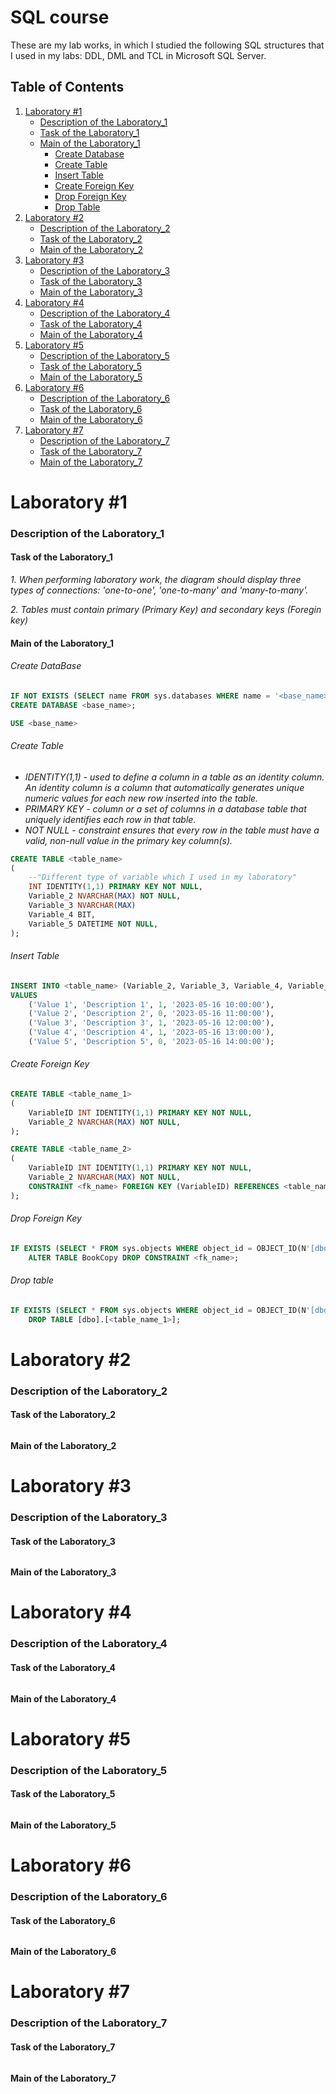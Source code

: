 # SQL course
These are my lab works, in which I studied the following SQL structures that I used in my labs: DDL, DML and TCL in Microsoft SQL Server.

## Table of Contents

1. [Laboratory #1](#Laboratory-1)
   - [Description of the Laboratory_1](#Description-of-the-laboratory-1)
   - [Task of the Laboratory_1](#Task-of-the-laboratory-1)
   - [Main of the Laboratory_1](#Main-of-the-laboratory-1)
     - [Create Database](#Create-Database-1)
     - [Create Table](#Create-Table-1)
     - [Insert Table](#Insert-Table-1)
     - [Create Foreign Key](#Create-Foreign-Key-1)
     - [Drop Foreign Key](#Drop-Foreign-Key-1)
     - [Drop Table](#Drop-Table-1)
2. [Laboratory #2](#Laboratory-2)
   - [Description of the Laboratory_2](#Description-of-the-laboratory-2)
   - [Task of the Laboratory_2](#Task-of-the-laboratory-2)
   - [Main of the Laboratory_2](#Main-of-the-laboratory-2)
3. [Laboratory #3](#Laboratory-3)
   - [Description of the Laboratory_3](#Description-of-the-laboratory-3)
   - [Task of the Laboratory_3](#Task-of-the-laboratory-3)
   - [Main of the Laboratory_3](#Main-of-the-laboratory-3)
4. [Laboratory #4](#Laboratory-4)
   - [Description of the Laboratory_4](#Description-of-the-laboratory-4)
   - [Task of the Laboratory_4](#Task-of-the-laboratory-4)
   - [Main of the Laboratory_4](#Main-of-the-laboratory-4)
5. [Laboratory #5](#Laboratory-5)
   - [Description of the Laboratory_5](#Description-of-the-laboratory-5)
   - [Task of the Laboratory_5](#Task-of-the-laboratory-5)
   - [Main of the Laboratory_5](#Main-of-the-laboratory-5)
6. [Laboratory #6](#Laboratory-6)
   - [Description of the Laboratory_6](#Description-of-the-laboratory-6)
   - [Task of the Laboratory_6](#Task-of-the-laboratory-6)
   - [Main of the Laboratory_6](#Main-of-the-laboratory-6)
7. [Laboratory #7](#Laboratory-7)
   - [Description of the Laboratory_7](#Description-of-the-laboratory-7)
   - [Task of the Laboratory_7](#Task-of-the-laboratory-7)
   - [Main of the Laboratory_7](#Main-of-the-laboratory-7)

# Laboratory #1

### Description of the Laboratory_1

#### **Task of the Laboratory_1**

*1. When performing laboratory work, the diagram should display three types of connections: 'one-to-one', 'one-to-many' and 'many-to-many'.*

*2. Tables must contain primary (Primary Key) and secondary keys (Foregin key)*

#### **Main of the Laboratory_1**

###### Create DataBase
```sql
IF NOT EXISTS (SELECT name FROM sys.databases WHERE name = '<base_name>')
CREATE DATABASE <base_name>;

USE <base_name>
```
###### Create Table
- *IDENTITY(1,1) - used to define a column in a table as an identity column. An identity column is a column that automatically generates unique numeric values for each new row inserted into the table.*
- *PRIMARY KEY - column or a set of columns in a database table that uniquely identifies each row in that table.*
- *NOT NULL - constraint ensures that every row in the table must have a valid, non-null value in the primary key column(s).*
```sql
CREATE TABLE <table_name>
(
	--"Different type of variable which I used in my laboratory"
	INT IDENTITY(1,1) PRIMARY KEY NOT NULL,
	Variable_2 NVARCHAR(MAX) NOT NULL,
	Variable_3 NVARCHAR(MAX)
	Variable_4 BIT,
	Variable_5 DATETIME NOT NULL,
);
```

###### Insert Table
```sql
INSERT INTO <table_name> (Variable_2, Variable_3, Variable_4, Variable_5)
VALUES
	('Value 1', 'Description 1', 1, '2023-05-16 10:00:00'),
	('Value 2', 'Description 2', 0, '2023-05-16 11:00:00'),
	('Value 3', 'Description 3', 1, '2023-05-16 12:00:00'),
 	('Value 4', 'Description 4', 1, '2023-05-16 13:00:00'),
 	('Value 5', 'Description 5', 0, '2023-05-16 14:00:00');
```

###### Create Foreign Key
```sql
CREATE TABLE <table_name_1>
(
	VariableID INT IDENTITY(1,1) PRIMARY KEY NOT NULL,
	Variable_2 NVARCHAR(MAX) NOT NULL,
);

CREATE TABLE <table_name_2>
(
	VariableID INT IDENTITY(1,1) PRIMARY KEY NOT NULL,
	Variable_2 NVARCHAR(MAX) NOT NULL,
	CONSTRAINT <fk_name> FOREIGN KEY (VariableID) REFERENCES <table_name_1>(VariableID)
);
```

###### Drop Foreign Key
```sql
IF EXISTS (SELECT * FROM sys.objects WHERE object_id = OBJECT_ID(N'[dbo].[<fk_name>]') AND type = 'F')
	ALTER TABLE BookCopy DROP CONSTRAINT <fk_name>;
```

###### Drop table
```sql
IF EXISTS (SELECT * FROM sys.objects WHERE object_id = OBJECT_ID(N'[dbo].[<table_name_1>]') AND type in (N'U'))
	DROP TABLE [dbo].[<table_name_1>];
```
# Laboratory #2
### Description of the Laboratory_2
#### **Task of the Laboratory_2**
######
#### **Main of the Laboratory_2**
###### 
# Laboratory #3
### Description of the Laboratory_3
#### **Task of the Laboratory_3**
###### 
#### **Main of the Laboratory_3**
###### 
# Laboratory #4
### Description of the Laboratory_4
#### **Task of the Laboratory_4**
###### 
#### **Main of the Laboratory_4**
###### 
# Laboratory #5
### Description of the Laboratory_5
#### **Task of the Laboratory_5**
###### 
#### **Main of the Laboratory_5**
###### 
# Laboratory #6
### Description of the Laboratory_6
#### **Task of the Laboratory_6**
###### 
#### **Main of the Laboratory_6**
###### 
# Laboratory #7
### Description of the Laboratory_7
#### **Task of the Laboratory_7**
###### 
#### **Main of the Laboratory_7**
######
